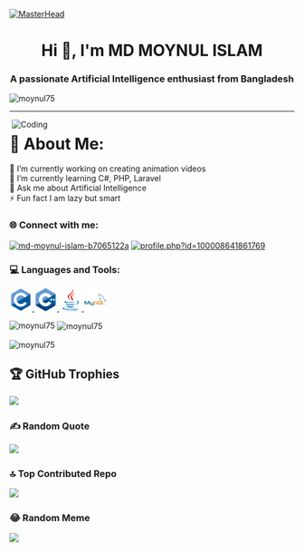 [![MasterHead](https://miro.medium.com/v2/resize:fit:2500/1*jdSgbuQ3TkfXFBROVzc-ow.gif)](https://rishavchanda.io)
<h1 align="center">Hi 👋, I'm MD MOYNUL ISLAM</h1>
<h3 align="center">A passionate Artificial Intelligence enthusiast from Bangladesh</h3>
<p align="left"> <img src="https://komarev.com/ghpvc/?username=moynul75&icon=0&label=👥 Profile%20Views&color=0e75b6&style=flat" alt="moynul75" /> </p> 

---

<img align="right" alt="Coding" width="500" src="https://cdn.dribbble.com/users/1162077/screenshots/3848914/programmer.gif">

# 💫 About Me:
🔭 I’m currently working on creating animation videos<br>🌱 I’m currently learning C#, PHP, Laravel<br>💬 Ask me about Artificial Intelligence<br>⚡ Fun fact I am lazy but smart


<h3 align="left">🌐 Connect with me:</h3>
<p align="left">
<a href="https://linkedin.com/in/md-moynul-islam-b7065122a" target="blank"><img align="center" src="https://raw.githubusercontent.com/rahuldkjain/github-profile-readme-generator/master/src/images/icons/Social/linked-in-alt.svg" alt="md-moynul-islam-b7065122a" height="30" width="40" /></a>
<a href="https://fb.com/profile.php?id=100008641861769" target="blank"><img align="center" src="https://raw.githubusercontent.com/rahuldkjain/github-profile-readme-generator/master/src/images/icons/Social/facebook.svg" alt="profile.php?id=100008641861769" height="30" width="40" /></a>
</p>


<h3 align="left">💻 Languages and Tools:</h3>
<p align="left"> <a href="https://www.cprogramming.com/" target="_blank" rel="noreferrer"> <img src="https://raw.githubusercontent.com/devicons/devicon/master/icons/c/c-original.svg" alt="c" width="40" height="40"/> </a> <a href="https://www.w3schools.com/cpp/" target="_blank" rel="noreferrer"> <img src="https://raw.githubusercontent.com/devicons/devicon/master/icons/cplusplus/cplusplus-original.svg" alt="cplusplus" width="40" height="40"/> </a> <a href="https://www.java.com" target="_blank" rel="noreferrer"> <img src="https://raw.githubusercontent.com/devicons/devicon/master/icons/java/java-original.svg" alt="java" width="40" height="40"/> </a> <a href="https://www.mysql.com/" target="_blank" rel="noreferrer"> <img src="https://raw.githubusercontent.com/devicons/devicon/master/icons/mysql/mysql-original-wordmark.svg" alt="mysql" width="40" height="40"/> </a> </p>

<p><img align="left" src="https://github-readme-stats.vercel.app/api/top-langs?username=moynul75&show_icons=true&locale=en&layout=compact" alt="moynul75" /></p>

<p>&nbsp;<img align="center" src="https://github-readme-stats.vercel.app/api?username=moynul75&show_icons=true&locale=en" alt="moynul75" /></p>

<p><img align="center" src="https://github-readme-streak-stats.herokuapp.com/?user=moynul75&" alt="moynul75" /></p>




## 🏆 GitHub Trophies
![](https://github-profile-trophy.vercel.app/?username=MOYNUL75&theme=onedark&no-frame=false&no-bg=true&margin-w=4)




### ✍️ Random Quote
![](https://quotes-github-readme.vercel.app/api?type=horizontal&theme=radical)


### 🔝 Top Contributed Repo
![](https://github-contributor-stats.vercel.app/api?username=MOYNUL75&limit=5&theme=flat&combine_all_yearly_contributions=true)

### 😂 Random Meme
<img src="https://rm.up.railway.app/" width="512px"/>


<!-- Proudly created with GPRM ( https://gprm.itsvg.in ) -->
